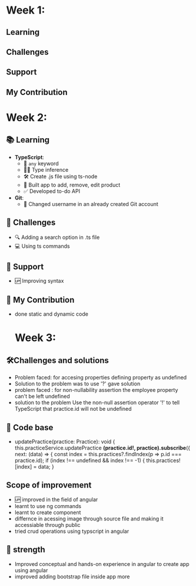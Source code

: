 #  Week 1:
## Learning
## Challenges
## Support 
## My Contribution


# Week 2:
## 📚 Learning
- **TypeScript**:
  - 📝 `any` keyword
  - 🕵️‍♀️ Type inference
  - 🛠️ Create .js file using ts-node
  - 🛒 Built app to add, remove, edit product
  - ✅ Developed to-do API
- **Git**:
  - 🔄 Changed username in an already created Git account

## 🚧 Challenges
- 🔍 Adding a search option in .ts file
- 💻 Using ts commands

## 🤝 Support
- 🆙 Improving syntax

## 🌟 My Contribution
- done static and dynamic code

  # Week 3:
## 🛠️Challenges and solutions
- Problem faced: for accesing properties defining property as  undefined
- Solution to the problem was to use '?' gave solution
- problem faced : for non-nullability assertion the employee property can't be left undefined
- solution to the problem Use the non-null assertion operator '!' to tell TypeScript that practice.id will not be undefined
  
## 🚧 Code base
- updatePractice(practice: Practice): void {
    this.practiceService.updatePractice **(practice.id!, practice).subscribe**({
      next: (data) => {
        const index = this.practices?.findIndex(p => p.id === practice.id);
        if (index !== undefined && index !== -1) {
          this.practices![index] = data;
        }

## Scope of improvement
- 🆙 improved in the field of angular
- learnt to use ng commands
- learnt to create component
- differnce in acessing image through source file and making it accessiable through public
- tried crud operations using typscript in angular

## 🌟 strength
- Improved conceptual and hands-on experience in angular to create app using angular
- improved adding bootstrap file inside app more


